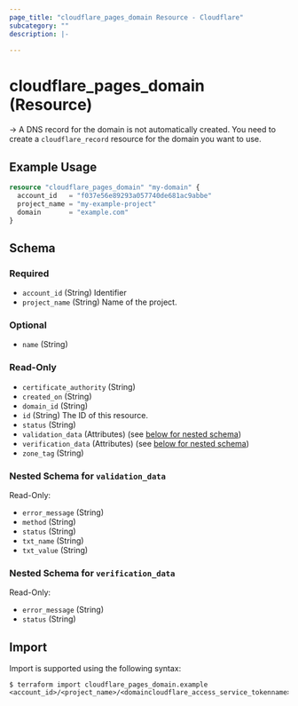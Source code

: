 ```yaml
---
page_title: "cloudflare_pages_domain Resource - Cloudflare"
subcategory: ""
description: |-
  
---
```


# cloudflare_pages_domain (Resource)



-> A DNS record for the domain is not automatically created. You need to create
   a `cloudflare_record` resource for the domain you want to use.

## Example Usage

```terraform
resource "cloudflare_pages_domain" "my-domain" {
  account_id   = "f037e56e89293a057740de681ac9abbe"
  project_name = "my-example-project"
  domain       = "example.com"
}
```
<!-- schema generated by tfplugindocs -->
## Schema

### Required

- `account_id` (String) Identifier
- `project_name` (String) Name of the project.

### Optional

- `name` (String)

### Read-Only

- `certificate_authority` (String)
- `created_on` (String)
- `domain_id` (String)
- `id` (String) The ID of this resource.
- `status` (String)
- `validation_data` (Attributes) (see [below for nested schema](#nestedatt--validation_data))
- `verification_data` (Attributes) (see [below for nested schema](#nestedatt--verification_data))
- `zone_tag` (String)

<a id="nestedatt--validation_data"></a>
### Nested Schema for `validation_data`

Read-Only:

- `error_message` (String)
- `method` (String)
- `status` (String)
- `txt_name` (String)
- `txt_value` (String)


<a id="nestedatt--verification_data"></a>
### Nested Schema for `verification_data`

Read-Only:

- `error_message` (String)
- `status` (String)

## Import

Import is supported using the following syntax:

```shell
$ terraform import cloudflare_pages_domain.example <account_id>/<project_name>/<domaincloudflare_access_service_tokenname>
```
